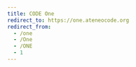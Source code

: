 ```yaml
---
title: CODE One
redirect_to: https://one.ateneocode.org
redirect_from: 
  - /one
  - /One
  - /ONE
  - 1
---
```

